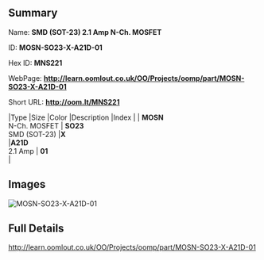 

## Summary
 
Name: __SMD (SOT-23) 2.1 Amp N-Ch. MOSFET__

ID: __MOSN-SO23-X-A21D-01__

Hex ID: __MNS221__

WebPage: __http://learn.oomlout.co.uk/OO/Projects/oomp/part/MOSN-SO23-X-A21D-01__

Short URL: __http://oom.lt/MNS221__


|Type   |Size   |Color   |Description   |Index   |
| __MOSN__ <br>N-Ch. MOSFET  | __SO23__<br>SMD (SOT-23)   |__X__<br>    |__A21D__<br>2.1 Amp    | __01__<br>  |


## Images
![MOSN-SO23-X-A21D-01](http://oomlout.com/oomp-gen/parts/MOSN-SO23-X-A21D-01/MOSN-SO23-X-A21D-01_420.jpg)

## Full Details

 http://learn.oomlout.co.uk/OO/Projects/oomp/part/MOSN-SO23-X-A21D-01

